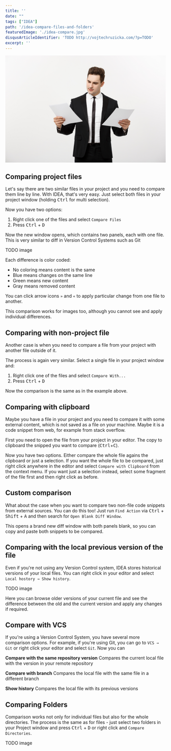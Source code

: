 ```yaml
---
title: ''
date: ""
tags: ["IDEA"]
path: '/idea-compare-files-and-folders'
featuredImage: './idea-compare.jpg'
disqusArticleIdentifier: 'TODO http://vojtechruzicka.com/?p=TODO'
excerpt: ''
---
```


![AI](./idea-compare.jpg)

## Comparing project files
Let's say there are two similar files in your project and you need to compare them line by line. With IDEA, that's very easy. Just select both files in your project window (holding <kbd>Ctrl</kbd> for multi selection).

Now you have two options:
1. Right click one of the files and select `Compare Files`
2. Press <kbd>Ctrl</kbd> + <kbd>D</kbd>

Now the new window opens, which contains two panels, each with one file. This is very similar to diff in Version Control Systems such as Git

TODO image

Each difference is color coded:
- No coloring means content is the same
- Blue means changes on the same line
- Green means new content
- Gray means removed content

You can click arrow icons `»` and `«` to apply particular change from one file to another.

This comparison works for images too, although you cannot see and apply individual differences.

## Comparing with non-project file
Another case is when you need to compare a file from your project with another file outside of it.

The process is again very similar. Select a single file in your project window and:

1. Right click one of the files and select `Compare With...`
2. Press <kbd>Ctrl</kbd> + <kbd>D</kbd>

Now the comparison is the same as in the example above.

## Comparing with clipboard
Maybe you have a file in your project and you need to compare it with some external content, which is not saved as a file on your machine. Maybe it is a code snippet from web, for example from stack overflow.

First you need to open the file from your project in your editor. The copy to clipboard the snipped you want to compare (<kbd>Ctrl</kbd>+<kbd>C</kbd>).

Now you have two options. Either compare the whole file agains the clipboard or just a selection. If you want the whole file to be compared, just right click anywhere in the editor and select `Compare with Clipboard` from the context menu. If you want just a selection instead, select some fragment of the file first and then right click as before. 

## Custom comparison
What about the case when you want to compare two non-file code snippets from external sources. You can do this too! Just run `Find Action` via <kbd>Ctrl</kbd> + <kbd>Shift</kbd> + <kbd>A</kbd> and then search for `Open Blank Diff Window`.

This opens a brand new diff window with both panels blank, so you can copy and paste both snippets to be compared.

## Comparing with the local previous version of the file
Even if you're not using any Version Control system, IDEA stores historical versions of your local files. You can right click in your editor and select `Local hostory → Show history`.

TODO image

Here you can browse older versions of your current file and see the difference between the old and the current version and apply any changes if required.

## Compare with VCS
If you're using a Version Control System, you have several more comparison options. For example, if you're using Git, you can go to `VCS → Git` or right click your editor and select `Git`. Now you can

**Compare with the same repository version**
Compares the current local file with the version in your remote repository 

**Compare with branch**
Compares the local file with the same file in a different branch

**Show history**
Compares the local file with its previous versions

## Comparing Folders
Comparison works not only for individual files but also for the whole directories. The process is the same as for files - just select two folders in your Project window and press <kbd>Ctrl</kbd> + <kbd>D</kbd> or right click and `Compare Directories`.

TODO image

